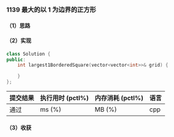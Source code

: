 ### 1139 最大的以 1 为边界的正方形

#### （1）思路

#### （2）实现

```cpp
class Solution {
public:
    int largest1BorderedSquare(vector<vector<int>>& grid) {

    }
};
```

| 提交结果 | 执行用时 (pctl%) | 内存消耗 (pctl%) | 语言 |
|:---------|:-----------------|:-----------------|:-----|
| 通过     |  ms (%)   |  MB (%)  | cpp  |

#### （3）收获
